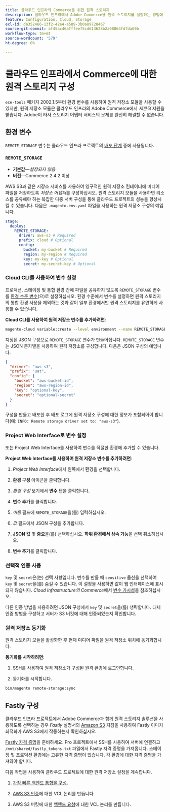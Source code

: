 ```yaml
---
title: 클라우드 인프라의 Commerce을 위한 원격 스토리지
description: 클라우드 인프라에서 Adobe Commerce용 원격 스토리지를 설정하는 방법에 대한 지침을 참조하십시오.
feature: Configuration, Cloud, Storage
exl-id: da352466-13f2-42e4-a589-3b0a89728467
source-git-commit: af45ac46afffeef5cd613628b2a98864fd7da69b
workflow-type: tm+mt
source-wordcount: '579'
ht-degree: 0%

---
```


# 클라우드 인프라에서 Commerce에 대한 원격 스토리지 구성

`ece-tools` 패키지 2002.1.5부터 환경 변수를 사용하여 원격 저장소 모듈을 사용할 수 있지만, 원격 저장소 모듈은 클라우드 인프라의 Adobe Commerce에서 _제한적_ 지원을 받습니다. Adobe이 타사 스토리지 어댑터 서비스의 문제를 완전히 해결할 수 없습니다.

## 환경 변수

`REMOTE_STORAGE` 변수는 클라우드 인프라 프로젝트의 [배포 단계](https://experienceleague.adobe.com/docs/commerce-cloud-service/user-guide/develop/deploy/process.html?lang=ko) 중에 사용됩니다.

### `REMOTE_STORAGE`

- **기본값**—_설정되지 않음_
- **버전**—Commerce 2.4.2 이상

AWS S3과 같은 저장소 서비스를 사용하여 영구적인 원격 저장소 컨테이너에 미디어 파일을 저장하도록 _저장소 어댑터_&#x200B;를 구성하십시오. 원격 스토리지 모듈을 사용하면 리소스를 공유해야 하는 복잡한 다중 서버 구성을 통해 클라우드 프로젝트의 성능을 향상시킬 수 있습니다. 다음은 `.magento.env.yaml` 파일을 사용하는 원격 저장소 구성의 예입니다.

```yaml
stage:
  deploy:
    REMOTE_STORAGE:
      driver: aws-s3 # Required
      prefix: cloud # Optional
      config:
        bucket: my-bucket # Required
        region: my-region # Required
        key: my-key # Optional
        secret: my-secret-key # Optional
```

### Cloud CLI를 사용하여 변수 설정

프로덕션, 스테이징 및 통합 환경 간에 파일을 공유하지 않도록 `REMOTE_STORAGE` 변수를 [환경 수준 변수](https://experienceleague.adobe.com/docs/commerce-cloud-service/user-guide/configure/env/variable-levels.html?lang=ko)(으)로 설정하십시오. 환경 수준에서 변수를 설정하면 원격 스토리지의 통합 환경 사용을 제외하는 것과 같이 일부 환경에서만 원격 스토리지를 유연하게 사용할 수 있습니다.

**Cloud CLI를 사용하여 원격 저장소 변수를 추가하려면**:

```bash
magento-cloud variable:create --level environment --name REMOTE_STORAGE --json true --inheritable false --value '{"driver":"aws-s3","prefix":"uat","config":{"bucket":"aws-bucket-id","region":"eu-west-1","key":"optional-key","secret":"optional-secret"}}'
```

지정된 JSON 구성으로 `REMOTE_STORAGE` 변수가 만들어집니다. `REMOTE_STORAGE` 변수는 JSON 문자열을 사용하여 원격 저장소를 구성합니다. 다음은 JSON 구성의 예입니다.

```json
{
  "driver": "aws-s3",
  "prefix": "uat",
  "config": {
    "bucket": "aws-bucket-id",
    "region": "aws-region-id",
    "key": "optional-key",
    "secret": "optional-secret"
  }
}
```

구성을 만들고 배포한 후 배포 로그에 원격 저장소 구성에 대한 정보가 포함되어야 합니다(예: `INFO: Remote storage driver set to: "aws-s3"`).

### Project Web Interface로 변수 설정

또는 Project Web Interface를 사용하여 변수를 적절한 환경에 추가할 수 있습니다.

**Project Web Interface를 사용하여 원격 저장소 변수를 추가하려면**:

1. _Project Web Interface_&#x200B;에서 왼쪽에서 환경을 선택합니다.

1. **환경 구성** 아이콘을 클릭합니다.

1. _환경 구성_ 보기에서 **변수** 탭을 클릭합니다.

1. **변수 추가**&#x200B;를 클릭합니다.

1. _이름_ 필드에 `REMOTE_STORAGE`을(를) 입력하십시오.

1. _값_ 필드에서 JSON 구성을 추가합니다.

1. **JSON 값** 및 **중요**&#x200B;을(를) 선택하십시오. **하위 환경에서 상속 가능**&#x200B;을 선택 취소하십시오.

1. **변수 추가**&#x200B;를 클릭합니다.

### 선택적 인증 사용

`key` 및 `secret`은(는) 선택 사항입니다. 변수를 만들 때 `sensitive` 옵션을 선택하여 `key` 및 `secret`을(를) 숨길 수 있습니다. 이 설정을 사용하면 값이 웹 인터페이스에 표시되지 않습니다. _Cloud Infrastructure의 Commerce_&#x200B;에서 [변수 가시성](https://experienceleague.adobe.com/docs/commerce-cloud-service/user-guide/configure/env/variable-levels.html?lang=ko#visibility)을 참조하십시오.

다른 인증 방법을 사용하려면 JSON 구성에서 `key` 및 `secret`을(를) 생략합니다. 대체 인증 방법을 구성하고 서버가 S3 버킷에 대해 인증되었는지 확인합니다.

### 원격 저장소 동기화

원격 스토리지 모듈을 활성화한 후 현재 미디어 파일을 원격 저장소 위치에 동기화합니다.

**동기화를 시작하려면**:

1. SSH를 사용하여 원격 저장소가 구성된 원격 환경에 로그인합니다.

1. 동기화를 시작합니다.

```bash
bin/magento remote-storage:sync 
```

## Fastly 구성

클라우드 인프라 프로젝트에서 Adobe Commerce과 함께 원격 스토리지 솔루션을 사용하도록 선택하는 경우 _Fastly_ 설명서의 [Amazon S3](https://docs.fastly.com/en/guides/amazon-s3) 지침을 사용하여 Fastly 이미지 최적화가 AWS S3에서 작동하는지 확인하십시오.

[Fastly 자격 증명](https://experienceleague.adobe.com/docs/commerce-cloud-service/user-guide/cdn/setup-fastly/fastly-configuration.html?lang=ko#get-fastly-credentials)을 준비하세요. Pro 프로젝트에서 SSH를 사용하여 서버에 연결하고 `/mnt/shared/fastly_tokens.txt` 파일에서 Fastly 자격 증명을 가져옵니다. 스테이징 및 프로덕션 환경에는 고유한 자격 증명이 있습니다. 각 환경에 대한 자격 증명을 가져와야 합니다.

다음 작업을 사용하여 클라우드 프로젝트에 대한 원격 저장소 설정을 계속합니다.

1. [가장 빠른 백엔드 통합을 구성](https://github.com/fastly/fastly-magento2/blob/master/Documentation/Guides/Edge-Modules/EDGE-MODULE-OTHER-CMS-INTEGRATION.md).

1. [AWS S3 인증](https://docs.fastly.com/en/guides/amazon-s3#using-an-amazon-s3-private-bucket)에 대한 VCL 논리를 만듭니다.

1. AWS S3 버킷에 대한 [백엔드 요청](https://developer.fastly.com/reference/vcl/variables/backend-connection/req-backend/)에 대한 VCL 논리를 만듭니다.
